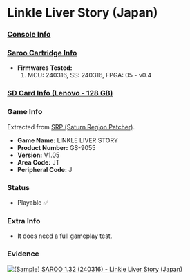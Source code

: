 # Linkle Liver Story (Japan)

### [Console Info](../../../../../Info/Consoles/VA13/README.md)

### [Saroo Cartridge Info](../../../../../Info/Cartridges/RetroGameParadiseStore/1.32F/README.md)

- <b>Firmwares Tested:</b>
  1. MCU: 240316, SS: 240316, FPGA: 05 - v0.4

### [SD Card Info (Lenovo - 128 GB)](../../../../../Info/SdCards/Lenovo/128GB/fat32/README.md)

### Game Info

Extracted from [SRP (Saturn Region Patcher)](https://segaxtreme.net/resources/saturn-region-patcher.81/download).

- <b>Game Name:</b> LINKLE LIVER STORY
- <b>Product Number:</b> GS-9055
- <b>Version:</b> V1.05
- <b>Area Code:</b> JT
- <b>Peripheral Code:</b> J

### Status

- Playable :white_check_mark:

### Extra Info

- It does need a full gameplay test.

### Evidence

[![[Sample] SAROO 1.32 (240316) - Linkle Liver Story (Japan)](https://img.youtube.com/vi/xny1r-UpEaY/0.jpg)](https://www.youtube.com/watch?v=xny1r-UpEaY)

